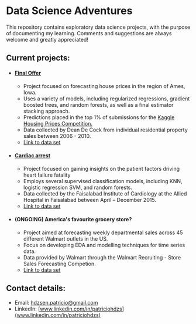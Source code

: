 # Data Science Adventures

This repository contains exploratory data science projects, with the purpose of documenting my learning. Comments and suggestions are always welcome and greatly appreciated!

## Current projects:

- #### [Final Offer](https://nbviewer.jupyter.org/github/patohdzs/data-science-adventures/blob/main/final-offer/residential-real-estate-price-prediction.ipynb)

  - Project focused on forecasting house prices in the region of Ames, Iowa.
  - Uses a variety of models, including regularized regressions, gradient boosted trees, and random forests, as well as a final estimator stacking approach.
  - Predictions placed in the top 1% of submissions for the [Kaggle Housing Prices Competition.](https://www.kaggle.com/c/home-data-for-ml-course)
  - Data collected by Dean De Cock from individual residential property sales between 2006 - 2010. 
  - [Link to data set](http://jse.amstat.org/v19n3/decock.pdf) 

- #### [Cardiac arrest](https://nbviewer.jupyter.org/github/patohdzs/data-science-adventures/blob/main/cardiac-arrest/heart-failure.ipynb) 
  - Project focused on gaining insights on the patient factors driving heart failure fatality 
  - Employs several supervised classification models, including KNN, logistic regression SVM, and random forests.
  - Data collected by the Faisalabad Institute of Cardiology at the Allied Hospital in Faisalabad between April – December 2015. 
  - [Link to data set](https://plos.figshare.com/articles/dataset/Survival_analysis_of_heart_failure_patients_A_case_study/5227684/1) 
  
- #### (ONGOING) America's favourite grocery store?
  - Project aimed at forecasting weekly departmental sales across 45 different Walmart outlets in the US.
  - Focus on developing EDA and modelling techniques for time series data.
  - Data provided by Walmart through the Walmart Recruiting - Store Sales Forecasting Competion. 
  - [Link to data set](https://www.kaggle.com/c/walmart-recruiting-store-sales-forecasting/data) 

## Contact details:
- Email: hdzsen.patricio@gmail.com
- LinkedIn: [www.linkedin.com/in/patriciohdzs](www.linkedin.com/in/patriciohdzs)
